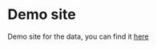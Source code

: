 # Demo site

Demo site for the data, you can find it [here](https://coenicorn.github.io/varsity-winners)